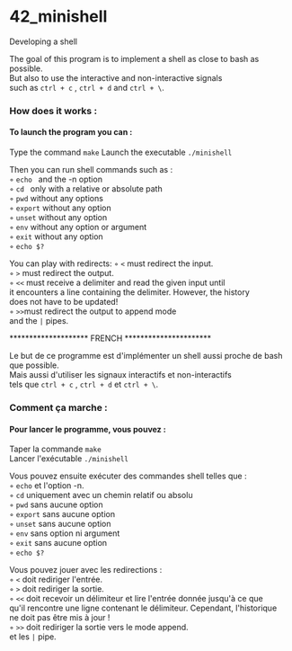 # 42_minishell
Developing a shell

The goal of this program is to implement a shell as close to bash as possible.  
But also to use the interactive and non-interactive signals  
such as ``` ctrl + c ``` , ``` ctrl + d ``` and ``` ctrl + \ ```.

### How does it works :

#### To launch the program you can :
Type the command ``` make ```
Launch the executable ``` ./minishell ```

Then you can run shell commands such as :  
◦ ```echo ``` and the -n option  
◦ ```cd ``` only with a relative or absolute path  
◦ ``` pwd ``` without any options  
◦ ``` export ``` without any option  
◦ ``` unset ``` without any option  
◦ ``` env ``` without any option or argument  
◦ ``` exit ``` without any option  
◦ ``` echo $? ```  

You can play with redirects:
◦ ``` < ``` must redirect the input.  
◦ ``` > ``` must redirect the output.  
◦ ``` << ``` must receive a delimiter and read the given input until  
it encounters a line containing the delimiter. However, the history  
does not have to be updated!  
◦ ``` >> ```must redirect the output to append mode  
and the ``` | ``` pipes.  
  
   
<p align="left"> ******************** FRENCH ********************** </p>

Le but de ce programme est d'implémenter un shell aussi proche de bash que possible.  
Mais aussi d'utiliser les signaux interactifs et non-interactifs  
tels que ``` ctrl + c ``` , ``` ctrl + d ``` et ``` ctrl + \ ```.  

### Comment ça marche :  
#### Pour lancer le programme, vous pouvez :
Taper la commande ``` make ```  
Lancer l'exécutable ``` ./minishell ```  

Vous pouvez ensuite exécuter des commandes shell telles que :  
◦ ``` echo ``` et l'option -n.  
◦ ``` cd ``` uniquement avec un chemin relatif ou absolu  
◦ ``` pwd ``` sans aucune option  
◦ ``` export ``` sans aucune option  
◦ ``` unset ``` sans aucune option  
◦ ``` env ``` sans option ni argument  
◦ ``` exit ``` sans aucune option  
◦ ``` echo $? ```  
  
Vous pouvez jouer avec les redirections :  
◦ ``` < ``` doit rediriger l'entrée.  
◦ ``` > ``` doit rediriger la sortie.  
◦ ``` << ``` doit recevoir un délimiteur et lire l'entrée donnée jusqu'à ce que  
qu'il rencontre une ligne contenant le délimiteur. Cependant, l'historique  
ne doit pas être mis à jour !  
◦ ``` >> ``` doit rediriger la sortie vers le mode append.  
et les ``` | ``` pipe.  
